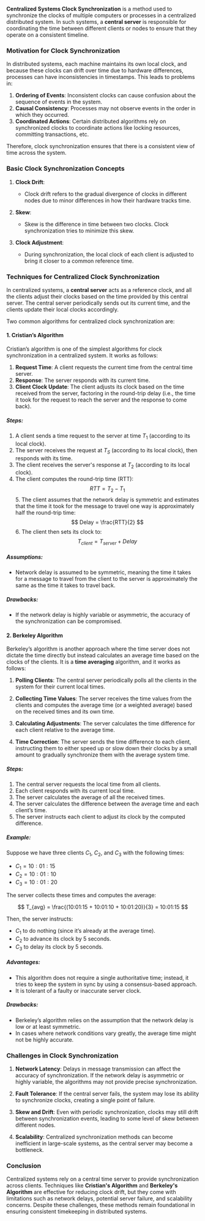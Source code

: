 **Centralized Systems Clock Synchronization** is a method used to synchronize the clocks of multiple computers or processes in a centralized distributed system. In such systems, a **central server** is responsible for coordinating the time between different clients or nodes to ensure that they operate on a consistent timeline.

### Motivation for Clock Synchronization

In distributed systems, each machine maintains its own local clock, and because these clocks can drift over time due to hardware differences, processes can have inconsistencies in timestamps. This leads to problems in:

1. **Ordering of Events**: Inconsistent clocks can cause confusion about the sequence of events in the system.
2. **Causal Consistency**: Processes may not observe events in the order in which they occurred.
3. **Coordinated Actions**: Certain distributed algorithms rely on synchronized clocks to coordinate actions like locking resources, committing transactions, etc.

Therefore, clock synchronization ensures that there is a consistent view of time across the system.

### Basic Clock Synchronization Concepts

1. **Clock Drift**:
   - Clock drift refers to the gradual divergence of clocks in different nodes due to minor differences in how their hardware tracks time.
   
2. **Skew**:
   - Skew is the difference in time between two clocks. Clock synchronization tries to minimize this skew.
   
3. **Clock Adjustment**:
   - During synchronization, the local clock of each client is adjusted to bring it closer to a common reference time.

### Techniques for Centralized Clock Synchronization

In centralized systems, a **central server** acts as a reference clock, and all the clients adjust their clocks based on the time provided by this central server. The central server periodically sends out its current time, and the clients update their local clocks accordingly.

Two common algorithms for centralized clock synchronization are:

#### 1. **Cristian’s Algorithm**

Cristian’s algorithm is one of the simplest algorithms for clock synchronization in a centralized system. It works as follows:

1. **Request Time**: A client requests the current time from the central time server.
2. **Response**: The server responds with its current time.
3. **Client Clock Update**: The client adjusts its clock based on the time received from the server, factoring in the round-trip delay (i.e., the time it took for the request to reach the server and the response to come back).

##### Steps:

1. A client sends a time request to the server at time $T_1$ (according to its local clock).
2. The server receives the request at $T_S$ (according to its local clock), then responds with its time.
3. The client receives the server's response at $T_2$ (according to its local clock).
4. The client computes the round-trip time (RTT):
   $$
   RTT = T_2 - T_1
   $$
   5. The client assumes that the network delay is symmetric and estimates that the time it took for the message to travel one way is approximately half the round-trip time:
   $$
   Delay = \frac{RTT}{2}
   $$
   6. The client then sets its clock to:
   $$
   T_{client} = T_{server} + Delay
   $$

##### Assumptions:

- Network delay is assumed to be symmetric, meaning the time it takes for a message to travel from the client to the server is approximately the same as the time it takes to travel back.

##### Drawbacks:

- If the network delay is highly variable or asymmetric, the accuracy of the synchronization can be compromised.

#### 2. **Berkeley Algorithm**

Berkeley’s algorithm is another approach where the time server does not dictate the time directly but instead calculates an average time based on the clocks of the clients. It is a **time averaging** algorithm, and it works as follows:

1. **Polling Clients**: The central server periodically polls all the clients in the system for their current local times.
   
2. **Collecting Time Values**: The server receives the time values from the clients and computes the average time (or a weighted average) based on the received times and its own time.
   
3. **Calculating Adjustments**: The server calculates the time difference for each client relative to the average time.
   
4. **Time Correction**: The server sends the time difference to each client, instructing them to either speed up or slow down their clocks by a small amount to gradually synchronize them with the average system time.

##### Steps:

1. The central server requests the local time from all clients.
2. Each client responds with its current local time.
3. The server calculates the average of all the received times.
4. The server calculates the difference between the average time and each client’s time.
5. The server instructs each client to adjust its clock by the computed difference.

##### Example:

Suppose we have three clients $C_1$, $C_2$, and $C_3$ with the following times:

- $C_1 = 10:01:15$
- $C_2 = 10:01:10$
- $C_3 = 10:01:20$

The server collects these times and computes the average:

$$
T_{avg} = \frac{(10:01:15 + 10:01:10 + 10:01:20)}{3} = 10:01:15
$$

Then, the server instructs:

- $C_1$ to do nothing (since it’s already at the average time).
- $C_2$ to advance its clock by 5 seconds.
- $C_3$ to delay its clock by 5 seconds.

##### Advantages:

- This algorithm does not require a single authoritative time; instead, it tries to keep the system in sync by using a consensus-based approach.
- It is tolerant of a faulty or inaccurate server clock.

##### Drawbacks:

- Berkeley’s algorithm relies on the assumption that the network delay is low or at least symmetric.
- In cases where network conditions vary greatly, the average time might not be highly accurate.

### Challenges in Clock Synchronization

1. **Network Latency**: Delays in message transmission can affect the accuracy of synchronization. If the network delay is asymmetric or highly variable, the algorithms may not provide precise synchronization.
   
2. **Fault Tolerance**: If the central server fails, the system may lose its ability to synchronize clocks, creating a single point of failure.
   
3. **Skew and Drift**: Even with periodic synchronization, clocks may still drift between synchronization events, leading to some level of skew between different nodes.
   
4. **Scalability**: Centralized synchronization methods can become inefficient in large-scale systems, as the central server may become a bottleneck.

### Conclusion

Centralized systems rely on a central time server to provide synchronization across clients. Techniques like **Cristian's Algorithm** and **Berkeley's Algorithm** are effective for reducing clock drift, but they come with limitations such as network delays, potential server failure, and scalability concerns. Despite these challenges, these methods remain foundational in ensuring consistent timekeeping in distributed systems.
